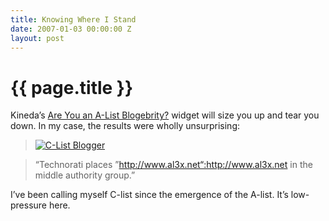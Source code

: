 ```yaml
---
title: Knowing Where I Stand
date: 2007-01-03 00:00:00 Z
layout: post
---
```


{{ page.title }}
================

Kineda’s [Are You an A-List Blogebrity?](http://www.kineda.com/are-you-an-a-list-bloglebrity/) widget will size you up and tear you down. In my case, the results were wholly unsurprising:

> [![C-List Blogger](http://www.kineda.com/bloglebrity/clist.png "C-List Blogger")](http://www.kineda.com/are-you-an-a-list-bloglebrity/)

> “Technorati places ”http://www.al3x.net“:http://www.al3x.net in the middle authority group.”

I’ve been calling myself C-list since the emergence of the A-list. It’s low-pressure here.
